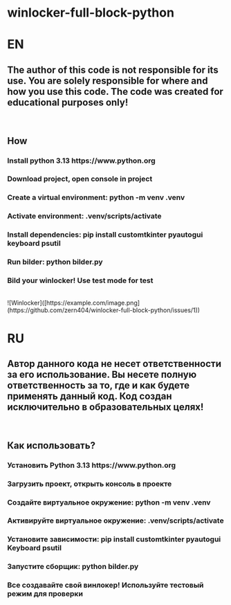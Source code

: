 # winlocker-full-block-python
<h1>EN</h1>
<h2>The author of this code is not responsible for its use. You are solely responsible for where and how you use this code. The code was created for educational purposes only!</h2>
<br>
<h2>How</h2>
<h3>Install python 3.13 https://www.python.org</h3>
<h3>Download project, open console in project</h3>
<h3>Create a virtual environment: python -m venv .venv</h3>
<h3>Activate environment: .venv/scripts/activate</h3>
<h3>Install dependencies: pip install customtkinter pyautogui keyboard psutil</h3>
<h3>Run bilder: python bilder.py</h3>
<h3>Bild your winlocker! Use test mode for test</h3>
<br>
![Winlocker]([https://example.com/image.png](https://github.com/zern404/winlocker-full-block-python/issues/1))
<br>
<h1>RU</h1>
<h2>Автор данного кода не несет ответственности за его использование. Вы несете полную ответственность за то, где и как будете применять данный код. Код создан исключительно в образовательных целях!</h2>
<br>
<h2>Как использовать?</h2>
<h3>Установить Python 3.13 https://www.python.org</h3>
<h3>Загрузить проект, открыть консоль в проекте</h3>
<h3>Создайте виртуальное окружение: python -m venv .venv</h3>
<h3>Активируйте виртуальное окружение: .venv/scripts/activate</h3>
<h3>Установите зависимости: pip install customtkinter pyautogui Keyboard psutil</h3>
<h3>Запустите сборщик: python bilder.py</h3>
<h3>Все создавайте свой винлокер! Используйте тестовый режим для проверки</h3>
